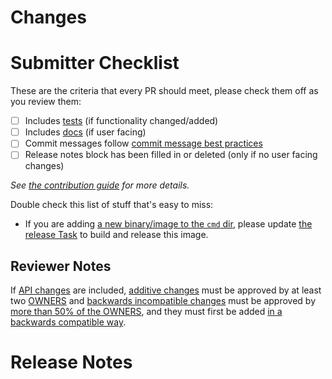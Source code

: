 <!-- 🎉🎉🎉 Thank you for the PR!!! 🎉🎉🎉 -->

# Changes

<!-- Describe your changes here- ideally you can get that description straight from
your descriptive commit message(s)! -->

# Submitter Checklist

These are the criteria that every PR should meet, please check them off as you
review them:

- [ ] Includes [tests](https://github.com/tektoncd/community/blob/master/standards.md#principles) (if functionality changed/added)
- [ ] Includes [docs](https://github.com/tektoncd/community/blob/master/standards.md#principles) (if user facing)
- [ ] Commit messages follow [commit message best practices](https://github.com/tektoncd/community/blob/master/standards.md#commit-messages)
- [ ] Release notes block has been filled in or deleted (only if no user facing changes)

_See [the contribution guide](https://github.com/tektoncd/pipeline/blob/master/CONTRIBUTING.md) for more details._

Double check this list of stuff that's easy to miss:

- If you are adding [a new binary/image to the `cmd` dir](../cmd), please update
  [the release Task](../tekton/publish.yaml) to build and release this image.

## Reviewer Notes

If [API changes](https://github.com/tektoncd/pipeline/blob/master/api_compatibility_policy.md) are included, [additive changes](https://github.com/tektoncd/pipeline/blob/master/api_compatibility_policy.md#additive-changes) must be approved by at least two [OWNERS](https://github.com/tektoncd/pipeline/blob/master/OWNERS) and [backwards incompatible changes](https://github.com/tektoncd/pipeline/blob/master/api_compatibility_policy.md#backwards-incompatible-changes) must be approved by [more than 50% of the OWNERS](https://github.com/tektoncd/pipeline/blob/master/OWNERS), and they must first be added [in a backwards compatible way](https://github.com/tektoncd/pipeline/blob/master/api_compatibility_policy.md#backwards-compatible-changes-first).

# Release Notes

<!--
Describe any user facing changes here, or delete this block.

Examples of user facing changes:
- API changes
- Bug fixes
- Any changes in behavior
- Changes requiring upgrade notices or deprecation warnings

For pull requests with a release note:

```release-note
Your release note here
```

For pull requests that require additional action from users switching to the new release, include the string "action required" (case insensitive) in the release note:

```release-note
action required: your release note here
```

For pull requests that don't need to be mentioned at release time, use the `/release-note-none` Prow command to add the `release-note-none` label to the PR. You can also write the string "NONE" as a release note in your PR description:

```release-note
NONE
```
-->
